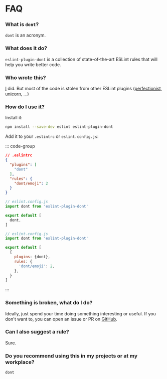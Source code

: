 # FAQ

### What is `dont`?

`dont` is an acronym.

### What does it do?

`eslint-plugin-dont` is a collection of state-of-the-art ESLint rules that will help you write better code.

### Who wrote this?

[I](https://github.com/lzear) did. But most of the code is stolen from other ESLint plugins ([perfectionist](https://github.com/azat-io/eslint-plugin-perfectionist), [unicorn](https://github.com/sindresorhus/eslint-plugin-unicorn), ...)

### How do I use it?

Install it:

```sh
npm install --save-dev eslint eslint-plugin-dont
```

Add it to your `.eslintrc` or `eslint.config.js`:

::: code-group

```json [.eslintrc]
// .eslintrc
{
  "plugins": [
    "dont"
  ],
  "rules": {
    "dont/emoji": 2
  }
}
```

```js [Flat config: eslint.config.js - recommended rules]
// eslint.config.js
import dont from 'eslint-plugin-dont'

export default [
  dont,
]
```

```js [Flat config: eslint.config.js - custom rules]
// eslint.config.js
import dont from 'eslint-plugin-dont'

export default [
  {
    plugins: {dont},
    rules: {
      'dont/emoji': 2,
    },
  }
]
```

:::

### Something is broken, what do I do?

Ideally, just spend your time doing something interesting or useful. If you don't want to, you can open an issue or PR
on [GitHub](https://github.com/lzear/eslint-plugin-dont).

### Can I also suggest a rule?

Sure.

### Do you recommend using this in my projects or at my workplace?

`dont`
